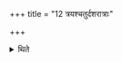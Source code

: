+++
title = "12 त्रयश्चतुर्दशरात्राः"

+++

<details><summary>थिते</summary>

त्रयश्चतुर्दशरात्राः १२
</details>
